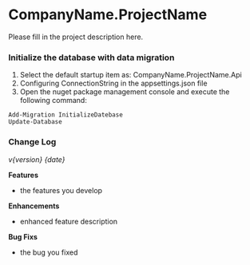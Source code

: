 ﻿# CompanyName.ProjectName
Please fill in the project description here.

### Initialize the database with data migration
1. Select the default startup item as: CompanyName.ProjectName.Api
2. Configuring ConnectionString in the appsettings.json file
3. Open the nuget package management console and execute the following command:

```
Add-Migration InitializeDatebase
Update-Database
```

### Change Log

*v{version} {date}*

**Features**
*  the features you develop

**Enhancements**
*  enhanced feature description

**Bug Fixs**
*  the bug you fixed
